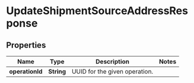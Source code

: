 # UpdateShipmentSourceAddressResponse

## Properties
Name | Type | Description | Notes
------------ | ------------- | ------------- | -------------
**operationId** | **String** | UUID for the given operation. | 
